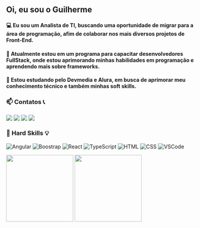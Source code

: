 
## Oi, eu sou o Guilherme
<h4>💻 Eu sou um Analista de TI, buscando uma oportunidade de migrar para a área de programação, afim de colaborar nos mais diversos projetos de Front-End.</h4>
<h4>🔭 Atualmente estou em um programa para capacitar desenvolvedores FullStack, onde estou aprimorando minhas habilidades em programação e aprendendo mais sobre frameworks. </h4>
<h4>🌱 Estou estudando pelo Devmedia e Alura, em busca de aprimorar meu conhecimento técnico e também minhas soft skills. </h4>

### 📫  Contatos  📞

<div>
<a href="https://www.linkedin.com/in/luizguilhermecosta" target="_blank" rel="nofollow">
  <img align="center" src="https://img.shields.io/badge/LinkedIn-0077B5?style=for-the-badge&logo=linkedin&logoColor=white" target="_blank"/></a>

<a href="mailto:luizguilhermehgo@gmail.com" target="_blank">
  <img align="center" src="https://img.shields.io/badge/Gmail-D14836?style=for-the-badge&logo=gmail&logoColor=white" target="_blank"></a> 

<a href="https://pt.stackoverflow.com/users/199423/luizguilhermeh" target="_blank">
  <img align="center" src="https://img.shields.io/badge/Stack_Overflow-FE7A16?style=for-the-badge&logo=stack-overflow&logoColor=white" target="_blank"></a> 

<a href="https://telegram.me/luizguilhermeh" target="_blank">
  <img align="center" src="https://img.shields.io/badge/Telegram-2CA5E0?style=for-the-badge&logo=telegram&logoColor=white" target="_blank"></a>
</div>

### 🧠  Hard Skills  💡

<div>
<img align="center" src="https://img.shields.io/badge/Angular-DD0031?style=for-the-badge&logo=angular&logoColor=white" alt="Angular"/>
<img align="center" src="https://img.shields.io/badge/Bootstrap-563D7C?style=for-the-badge&logo=bootstrap&logoColor=white" alt="Boostrap" />
<img align="center" src="https://img.shields.io/badge/React-20232A?style=for-the-badge&logo=react&logoColor=61DAFB" alt="React" />
<img align="center" src="https://img.shields.io/badge/TypeScript-007ACC?style=for-the-badge&logo=typescript&logoColor=white" alt="TypeScript" />
<img align="center" src="https://img.shields.io/badge/HTML5-E34F26?style=for-the-badge&logo=html5&logoColor=white" alt="HTML"/>
<img align="center" src="https://img.shields.io/badge/CSS3-1572B6?style=for-the-badge&logo=css3&logoColor=white" alt="CSS" />
<img align="center" src="https://img.shields.io/badge/Visual_Studio_Code-0078D4?style=for-the-badge&logo=visual%20studio%20code&logoColor=white" alt="VSCode" />
</div>

<p>
  
<div>
<a href="https://github.com/luizguilhermeh">
<img height="180em" src="https://github-readme-stats.vercel.app/api/top-langs/?username=luizguilhermeh&layout=compact&langs_count=7"style="max-width: 100%;"></a>
<a href="https://github.com/luizguilhermeh">
<img height="180em" src= "https://github-readme-stats.vercel.app/api?username=luizguilhermeh&show_icons=true&theme=radical"style="max-width: 100%;"></a>
</div>
